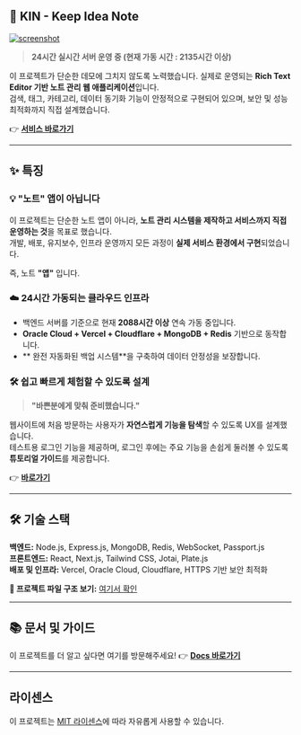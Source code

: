 ## 📝 KIN - Keep Idea Note

[![screenshot](https://github.com/user-attachments/assets/190fd0ca-480a-403b-aa30-274cb25db0dd)](https://noteapp.org)

> **24시간 실시간 서버 운영 중 (현재 가동 시간 : 2135시간 이상)**

이 프로젝트가 단순한 데모에 그치지 않도록 노력했습니다.
실제로 운영되는 **Rich Text Editor 기반 노트 관리 웹 애플리케이션**입니다.  
검색, 태그, 카테고리, 데이터 동기화 기능이 안정적으로 구현되어 있으며, 보안 및 성능 최적화까지 직접 설계했습니다.

👉 **[서비스 바로가기](https://noteapp.org)**

---

## ✨ 특징

### 💡 **"노트" 앱이 아닙니다**
이 프로젝트는 단순한 노트 앱이 아니라, **노트 관리 시스템을 제작하고 서비스까지 직접 운영하는 것**을 목표로 했습니다.  
개발, 배포, 유지보수, 인프라 운영까지 모든 과정이 **실제 서비스 환경에서 구현**되었습니다.

즉, 노트 **"앱"** 입니다.

### ☁️ **24시간 가동되는 클라우드 인프라**
- 백엔드 서버를 기준으로 현재 **2088시간 이상** 연속 가동 중입니다.
- **Oracle Cloud + Vercel + Cloudflare + MongoDB + Redis** 기반으로 동작합니다.
- **  완전 자동화된 백업 시스템**을 구축하여 데이터 안정성을 보장합니다.

### 🛠️ **쉽고 빠르게 체험할 수 있도록 설계**
> **"바쁜분에게 맞춰 준비했습니다."**

웹사이트에 처음 방문하는 사용자가 **자연스럽게 기능을 탐색**할 수 있도록 UX를 설계했습니다.  
테스트용 로그인 기능을 제공하며, 로그인 후에는 주요 기능을 손쉽게 둘러볼 수 있도록 **튜토리얼 가이드**를 제공합니다.

👉 **[바로가기](https://noteapp.org)**

---

## 🛠️ 기술 스택

**백엔드:** Node.js, Express.js, MongoDB, Redis, WebSocket, Passport.js  
**프론트엔드:** React, Next.js, Tailwind CSS, Jotai, Plate.js  
**배포 및 인프라:** Vercel, Oracle Cloud, Cloudflare, HTTPS 기반 보안 최적화

**📂 프로젝트 파일 구조 보기:** [여기서 확인](https://noteapp.org/docs/directory)

---

## 📚 문서 및 가이드
이 프로젝트를 더 알고 싶다면 여기를 방문해주세요!
👉 **[Docs 바로가기](https://noteapp.org/docs)**

---

## 라이센스
이 프로젝트는 [MIT 라이센스](LICENSE)에 따라 자유롭게 사용할 수 있습니다.